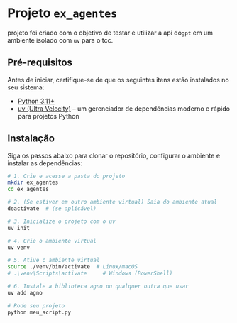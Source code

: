 # Projeto `ex_agentes`

projeto foi criado com o objetivo de testar e utilizar a api do`gpt` em um ambiente isolado com `uv` para o tcc.

## Pré-requisitos

Antes de iniciar, certifique-se de que os seguintes itens estão instalados no seu sistema:

- [Python 3.11+](https://www.python.org/downloads/)
- [uv (Ultra Velocity)](https://github.com/astral-sh/uv) – um gerenciador de dependências moderno e rápido para projetos Python

## Instalação

Siga os passos abaixo para clonar o repositório, configurar o ambiente e instalar as dependências:

```bash
# 1. Crie e acesse a pasta do projeto
mkdir ex_agentes
cd ex_agentes

# 2. (Se estiver em outro ambiente virtual) Saia do ambiente atual
deactivate  # (se aplicável)

# 3. Inicialize o projeto com o uv
uv init

# 4. Crie o ambiente virtual
uv venv

# 5. Ative o ambiente virtual
source ./venv/bin/activate  # Linux/macOS
# .\venv\Scripts\activate     # Windows (PowerShell)

# 6. Instale a biblioteca agno ou qualquer outra que usar
uv add agno

# Rode seu projeto
python meu_script.py

